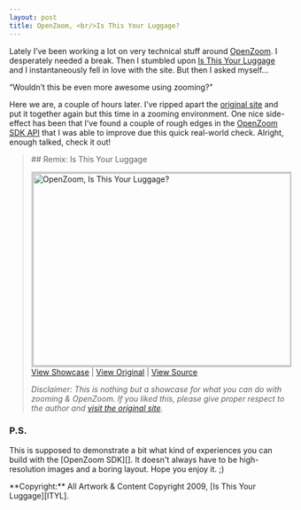 ```yaml
---
layout: post
title: OpenZoom, <br/>Is This Your Luggage?
---
```

Lately I’ve been working a lot on very technical stuff around [OpenZoom][].
I  desperately needed a break. Then I stumbled upon [Is This Your Luggage][ITYL]
and I instantaneously fell in love with the site. But then I asked myself…

<q>Wouldn’t this be even more awesome using zooming?</q>

Here we are, a couple of hours later. I’ve ripped apart the [original site][ITYL]
and put it together again but this time in a zooming environment.
One nice side-effect has been that I’ve found a couple of rough edges in the
[OpenZoom SDK API][api] that I was able to improve due this quick real-world
check. Alright, enough talked, check it out!

<blockquote class="info" markdown="1">
## Remix: Is This Your Luggage

<a href="/blog/examples/openzoom-is-this-your-luggage/"
   title="OpenZoom, Is This Your Luggage?">
   <img style="border: 3px solid #CCC"
        src="http://farm4.static.flickr.com/3594/3474363339_fafdee1f23.jpg"
        width="500" height="347" alt="OpenZoom, Is This Your Luggage?"/>
</a>
[View Showcase][showcase] | [View Original][ITYL] | [View Source][source]

*Disclaimer: This is nothing but a showcase for what you can do with zooming &
OpenZoom. If you liked this, please give proper respect to the author and
[visit the original site][ITYL].*
</blockquote>

<h3>P.S.</h3>
This is supposed to demonstrate a bit what kind of experiences you can build
with the [OpenZoom SDK][]. It doesn't always have to be high-resolution images
and a boring layout. Hope you enjoy it. ;)
<br/>

<p class="footnote" markdown="1">
**Copyright:** All Artwork & Content Copyright 2009, [Is This Your Luggage][ITYL].
</p>


[ITYL]: http://www.isthisyourluggage.com/
[OpenZoom]: http://www.openzoom.org/
[OpenZoom SDK]: http://www.openzoom.org/go/code
[api]: http://www.openzoom.org/sdk/api

[showcase]: /blog/examples/openzoom-is-this-your-luggage/
[source]: https://github.com/openzoom/sdk/tree/master/examples/flex/isthisyourluggage
